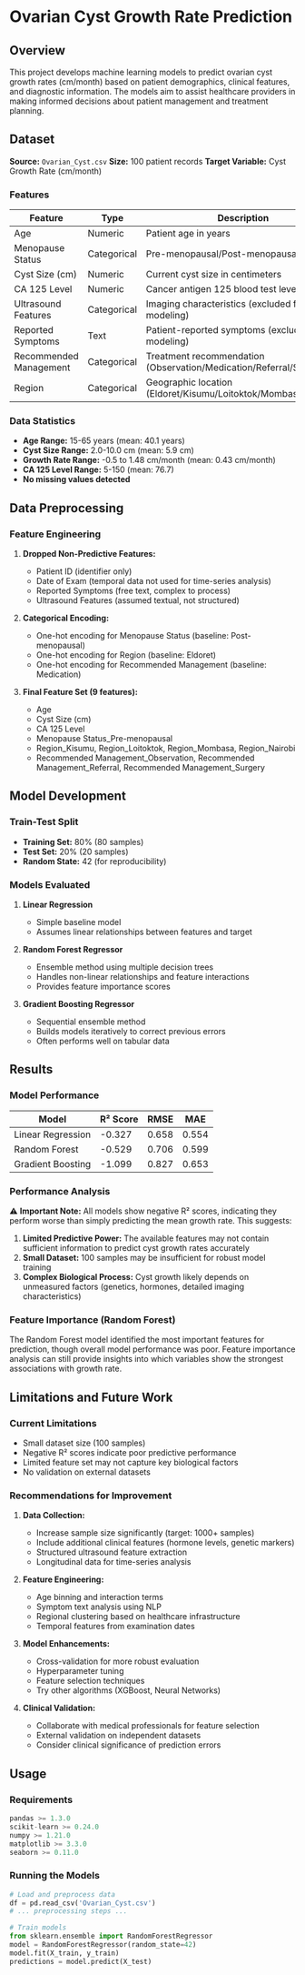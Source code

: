 # Ovarian Cyst Growth Rate Prediction

## Overview

This project develops machine learning models to predict ovarian cyst growth rates (cm/month) based on patient demographics, clinical features, and diagnostic information. The models aim to assist healthcare providers in making informed decisions about patient management and treatment planning.

## Dataset

**Source:** `Ovarian_Cyst.csv`
**Size:** 100 patient records
**Target Variable:** Cyst Growth Rate (cm/month)

### Features

| Feature | Type | Description |
|---------|------|-------------|
| Age | Numeric | Patient age in years |
| Menopause Status | Categorical | Pre-menopausal/Post-menopausal |
| Cyst Size (cm) | Numeric | Current cyst size in centimeters |
| CA 125 Level | Numeric | Cancer antigen 125 blood test level |
| Ultrasound Features | Categorical | Imaging characteristics (excluded from modeling) |
| Reported Symptoms | Text | Patient-reported symptoms (excluded from modeling) |
| Recommended Management | Categorical | Treatment recommendation (Observation/Medication/Referral/Surgery) |
| Region | Categorical | Geographic location (Eldoret/Kisumu/Loitoktok/Mombasa/Nairobi) |

### Data Statistics

- **Age Range:** 15-65 years (mean: 40.1 years)
- **Cyst Size Range:** 2.0-10.0 cm (mean: 5.9 cm)
- **Growth Rate Range:** -0.5 to 1.48 cm/month (mean: 0.43 cm/month)
- **CA 125 Level Range:** 5-150 (mean: 76.7)
- **No missing values detected**

## Data Preprocessing

### Feature Engineering
1. **Dropped Non-Predictive Features:**
   - Patient ID (identifier only)
   - Date of Exam (temporal data not used for time-series analysis)
   - Reported Symptoms (free text, complex to process)
   - Ultrasound Features (assumed textual, not structured)

2. **Categorical Encoding:**
   - One-hot encoding for Menopause Status (baseline: Post-menopausal)
   - One-hot encoding for Region (baseline: Eldoret)
   - One-hot encoding for Recommended Management (baseline: Medication)

3. **Final Feature Set (9 features):**
   - Age
   - Cyst Size (cm)
   - CA 125 Level
   - Menopause Status_Pre-menopausal
   - Region_Kisumu, Region_Loitoktok, Region_Mombasa, Region_Nairobi
   - Recommended Management_Observation, Recommended Management_Referral, Recommended Management_Surgery

## Model Development

### Train-Test Split
- **Training Set:** 80% (80 samples)
- **Test Set:** 20% (20 samples)
- **Random State:** 42 (for reproducibility)

### Models Evaluated

1. **Linear Regression**
   - Simple baseline model
   - Assumes linear relationships between features and target

2. **Random Forest Regressor**
   - Ensemble method using multiple decision trees
   - Handles non-linear relationships and feature interactions
   - Provides feature importance scores

3. **Gradient Boosting Regressor**
   - Sequential ensemble method
   - Builds models iteratively to correct previous errors
   - Often performs well on tabular data

## Results

### Model Performance

| Model | R² Score | RMSE | MAE |
|-------|----------|------|-----|
| Linear Regression | -0.327 | 0.658 | 0.554 |
| Random Forest | -0.529 | 0.706 | 0.599 |
| Gradient Boosting | -1.099 | 0.827 | 0.653 |

### Performance Analysis

⚠️ **Important Note:** All models show negative R² scores, indicating they perform worse than simply predicting the mean growth rate. This suggests:

1. **Limited Predictive Power:** The available features may not contain sufficient information to predict cyst growth rates accurately
2. **Small Dataset:** 100 samples may be insufficient for robust model training
3. **Complex Biological Process:** Cyst growth likely depends on unmeasured factors (genetics, hormones, detailed imaging characteristics)

### Feature Importance (Random Forest)

The Random Forest model identified the most important features for prediction, though overall model performance was poor. Feature importance analysis can still provide insights into which variables show the strongest associations with growth rate.

## Limitations and Future Work

### Current Limitations
- Small dataset size (100 samples)
- Negative R² scores indicate poor predictive performance
- Limited feature set may not capture key biological factors
- No validation on external datasets

### Recommendations for Improvement
1. **Data Collection:**
   - Increase sample size significantly (target: 1000+ samples)
   - Include additional clinical features (hormone levels, genetic markers)
   - Structured ultrasound feature extraction
   - Longitudinal data for time-series analysis

2. **Feature Engineering:**
   - Age binning and interaction terms
   - Symptom text analysis using NLP
   - Regional clustering based on healthcare infrastructure
   - Temporal features from examination dates

3. **Model Enhancements:**
   - Cross-validation for more robust evaluation
   - Hyperparameter tuning
   - Feature selection techniques
   - Try other algorithms (XGBoost, Neural Networks)

4. **Clinical Validation:**
   - Collaborate with medical professionals for feature selection
   - External validation on independent datasets
   - Consider clinical significance of prediction errors

## Usage

### Requirements
```python
pandas >= 1.3.0
scikit-learn >= 0.24.0
numpy >= 1.21.0
matplotlib >= 3.3.0
seaborn >= 0.11.0
```

### Running the Models
```python
# Load and preprocess data
df = pd.read_csv('Ovarian_Cyst.csv')
# ... preprocessing steps ...

# Train models
from sklearn.ensemble import RandomForestRegressor
model = RandomForestRegressor(random_state=42)
model.fit(X_train, y_train)
predictions = model.predict(X_test)
```
